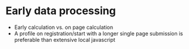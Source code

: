 # Early data processing

- Early calculation vs. on page calculation
- A profile on registration/start with a longer single page submission is preferable than extensive local javascript
